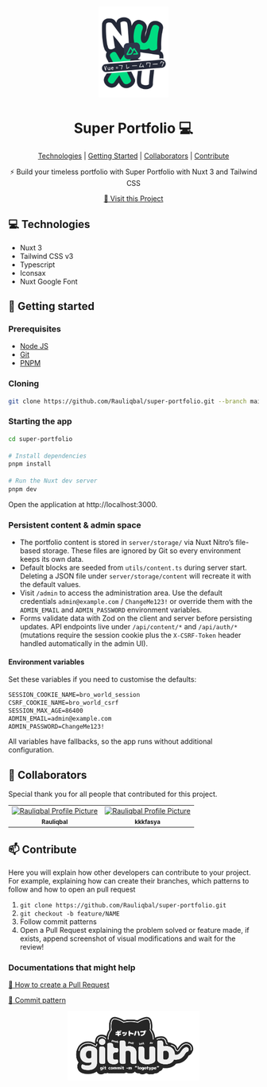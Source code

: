 <div align="center">
  <img src="./nuxt-logo.png" width="140" alt="Rauliqbal Profile Picture"/>
</div>

<h1 align="center" style="font-weight: bold;">Super Portfolio 💻</h1>

<p align="center">
<a href="#tech">Technologies</a> |
<a href="#started">Getting Started</a> |
<a href="#colab">Collaborators</a> |
<a href="#contribute">Contribute</a>
</p>

<p align="center">⚡ Build your timeless portfolio with Super Portfolio with Nuxt 3 and Tailwind CSS </p>

<p align="center">
<a href="https://super-portfolioo.pages.dev/">📱 Visit this Project</a>
</p>

<h2 id="tech">💻 Technologies</h2>

- Nuxt 3
- Tailwind CSS v3
- Typescript
- Iconsax
- Nuxt Google Font

<h2 id="started">🚀 Getting started</h2>

### Prerequisites

- [Node JS](https://nodejs.org/)
- [Git](https://git-scm.com/)
- [PNPM](https://pnpm.io/installation)

### Cloning

```bash
git clone https://github.com/Rauliqbal/super-portfolio.git --branch main
```

### Starting the app

```bash
cd super-portfolio

# Install dependencies
pnpm install

# Run the Nuxt dev server
pnpm dev
```

Open the application at http://localhost:3000.

### Persistent content & admin space

- The portfolio content is stored in `server/storage/` via Nuxt Nitro’s file-based storage. These files are ignored by Git so every environment keeps its own data.
- Default blocks are seeded from `utils/content.ts` during server start. Deleting a JSON file under `server/storage/content` will recreate it with the default values.
- Visit `/admin` to access the administration area. Use the default credentials `admin@example.com` / `ChangeMe123!` or override them with the `ADMIN_EMAIL` and `ADMIN_PASSWORD` environment variables.
- Forms validate data with Zod on the client and server before persisting updates. API endpoints live under `/api/content/*` and `/api/auth/*` (mutations require the session cookie plus the `X-CSRF-Token` header handled automatically in the admin UI).

#### Environment variables

Set these variables if you need to customise the defaults:

```
SESSION_COOKIE_NAME=bro_world_session
CSRF_COOKIE_NAME=bro_world_csrf
SESSION_MAX_AGE=86400
ADMIN_EMAIL=admin@example.com
ADMIN_PASSWORD=ChangeMe123!
```

All variables have fallbacks, so the app runs without additional configuration.

<h2 id="colab">🤝 Collaborators</h2>

<p>Special thank you for all people that contributed for this project.</p>
<table>
<tr>

<td align="center">
<a href="https://github.com/Rauliqbal">
<img src="https://avatars.githubusercontent.com/u/89615372?v=4" width="100px;" alt="Rauliqbal Profile Picture"/><br>
<sub>
<b>Rauliqbal</b>
</sub>
</a>
</td>
<td align="center">
<a href="https://github.com/kkkfasya">
<img src="https://avatars.githubusercontent.com/u/69980010?v=4" width="100px;" alt="Rauliqbal Profile Picture"/><br>
<sub>
<b>kkkfasya</b>
</sub>
</a>
</td>

</tr>
</table>

<h2 id="contribute">📫 Contribute</h2>

Here you will explain how other developers can contribute to your project. For example, explaining how can create their branches, which patterns to follow and how to open an pull request

1. `git clone https://github.com/Rauliqbal/super-portfolio.git`
2. `git checkout -b feature/NAME`
3. Follow commit patterns
4. Open a Pull Request explaining the problem solved or feature made, if exists, append screenshot of visual modifications and wait for the review!

<h3>Documentations that might help</h3>

[📝 How to create a Pull Request](https://www.atlassian.com/br/git/tutorials/making-a-pull-request)

[💾 Commit pattern](https://gist.github.com/joshbuchea/6f47e86d2510bce28f8e7f42ae84c716)

<div align="center">
  <img src="./github-logo.png" height="140" alt="Rauliqbal Profile Picture"/>
</div>
